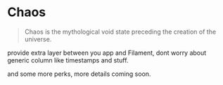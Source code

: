 # Chaos
>Chaos is the mythological void state preceding the creation of the universe.

provide extra layer between you app and Filament, dont worry about generic column like timestamps and stuff.

and some more perks, more details coming soon.